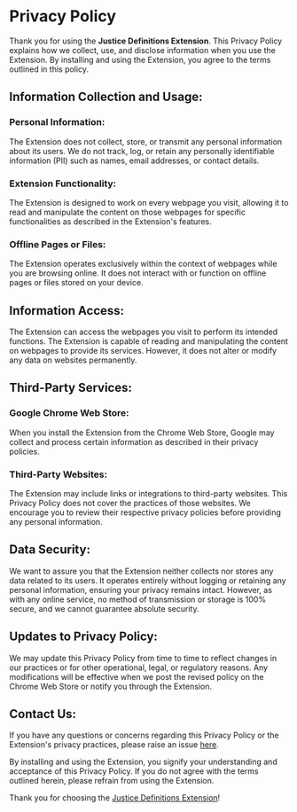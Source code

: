 # Privacy Policy

Thank you for using the **Justice Definitions Extension**. This Privacy Policy explains how we collect, use, and disclose information when you use the Extension. By installing and using the Extension, you agree to the terms outlined in this policy.

## Information Collection and Usage:

### Personal Information:

The Extension does not collect, store, or transmit any personal information about its users. We do not track, log, or retain any personally identifiable information (PII) such as names, email addresses, or contact details.

### Extension Functionality:

The Extension is designed to work on every webpage you visit, allowing it to read and manipulate the content on those webpages for specific functionalities as described in the Extension's features.

### Offline Pages or Files:

The Extension operates exclusively within the context of webpages while you are browsing online. It does not interact with or function on offline pages or files stored on your device.

## Information Access:

The Extension can access the webpages you visit to perform its intended functions. The Extension is capable of reading and manipulating the content on webpages to provide its services. However, it does not alter or modify any data on websites permanently.

## Third-Party Services:

### Google Chrome Web Store:

When you install the Extension from the Chrome Web Store, Google may collect and process certain information as described in their privacy policies.

### Third-Party Websites:

The Extension may include links or integrations to third-party websites. This Privacy Policy does not cover the practices of those websites. We encourage you to review their respective privacy policies before providing any personal information.

## Data Security:

We want to assure you that the Extension neither collects nor stores any data related to its users. It operates entirely without logging or retaining any personal information, ensuring your privacy remains intact. However, as with any online service, no method of transmission or storage is 100% secure, and we cannot guarantee absolute security.

## Updates to Privacy Policy:

We may update this Privacy Policy from time to time to reflect changes in our practices or for other operational, legal, or regulatory reasons. Any modifications will be effective when we post the revised policy on the Chrome Web Store or notify you through the Extension.

## Contact Us:

If you have any questions or concerns regarding this Privacy Policy or the Extension's privacy practices, please raise an issue [here](https://github.com/dso6060/jdp/issues).

By installing and using the Extension, you signify your understanding and acceptance of this Privacy Policy. If you do not agree with the terms outlined herein, please refrain from using the Extension.

Thank you for choosing the [Justice Definitions Extension](https://jdc-definitions.wikibase.wiki/wiki/The_Justice_Definitions_Project)!
